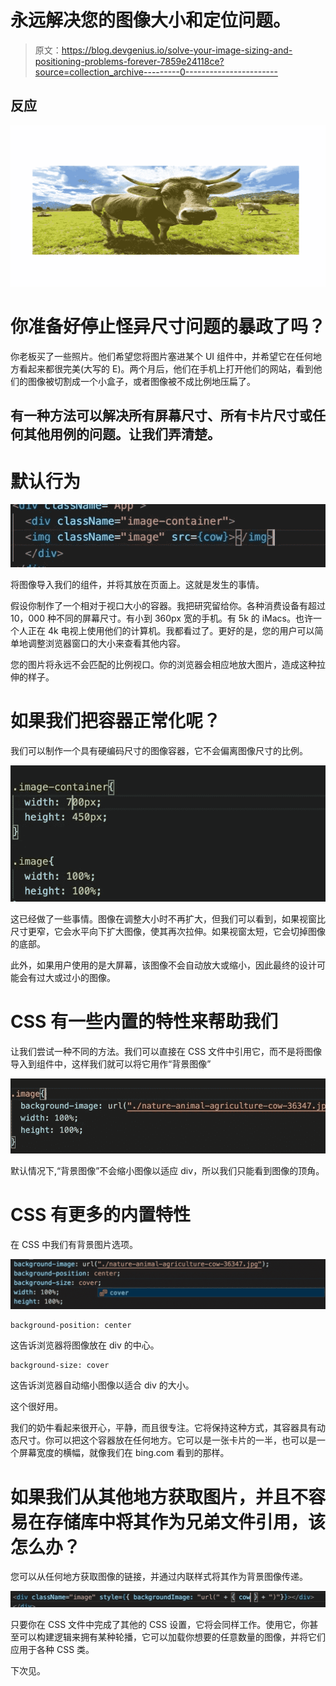 # 永远解决您的图像大小和定位问题。

> 原文：<https://blog.devgenius.io/solve-your-image-sizing-and-positioning-problems-forever-7859e24118ce?source=collection_archive---------0----------------------->

## 反应

![](img/3ba06d43b1aaa7d49a150ccbf90602b1.png)

# 你准备好停止怪异尺寸问题的暴政了吗？

你老板买了一些照片。他们希望您将图片塞进某个 UI 组件中，并希望它在任何地方看起来都很完美(大写的 E)。两个月后，他们在手机上打开他们的网站，看到他们的图像被切割成一个小盒子，或者图像被不成比例地压扁了。

## 有一种方法可以解决所有屏幕尺寸、所有卡片尺寸或任何其他用例的问题。让我们弄清楚。

# 默认行为

![](img/cef8bb392f412e2db9331916352521ff.png)

将图像导入我们的组件，并将其放在页面上。这就是发生的事情。

假设你制作了一个相对于视口大小的容器。我把研究留给你。各种消费设备有超过 10，000 种不同的屏幕尺寸。有小到 360px 宽的手机。有 5k 的 iMacs。也许一个人正在 4k 电视上使用他们的计算机。我都看过了。更好的是，您的用户可以简单地调整浏览器窗口的大小来查看其他内容。

您的图片将永远不会匹配的比例视口。你的浏览器会相应地放大图片，造成这种拉伸的样子。

# 如果我们把容器正常化呢？

我们可以制作一个具有硬编码尺寸的图像容器，它不会偏离图像尺寸的比例。

![](img/887a3d73abd09fc975d284e127e41e39.png)

这已经做了一些事情。图像在调整大小时不再扩大，但我们可以看到，如果视窗比尺寸更窄，它会水平向下扩大图像，使其再次拉伸。如果视窗太短，它会切掉图像的底部。

此外，如果用户使用的是大屏幕，该图像不会自动放大或缩小，因此最终的设计可能会有过大或过小的图像。

# CSS 有一些内置的特性来帮助我们

让我们尝试一种不同的方法。我们可以直接在 CSS 文件中引用它，而不是将图像导入到组件中，这样我们就可以将它用作“背景图像”

![](img/29af4f17dad664e0c4e997edbb3f36d5.png)

默认情况下,“背景图像”不会缩小图像以适应 div，所以我们只能看到图像的顶角。

# CSS 有更多的内置特性

在 CSS 中我们有背景图片选项。

![](img/911985f541b8910b2ac237caf4ea297a.png)

```
background-position: center
```

这告诉浏览器将图像放在 div 的中心。

```
background-size: cover
```

这告诉浏览器自动缩小图像以适合 div 的大小。

这个很好用。

我们的奶牛看起来很开心，平静，而且很专注。它将保持这种方式，其容器具有动态尺寸。你可以把这个容器放在任何地方。它可以是一张卡片的一半，也可以是一个屏幕宽度的横幅，就像我们在 bing.com 看到的那样。

# 如果我们从其他地方获取图片，并且不容易在存储库中将其作为兄弟文件引用，该怎么办？

您可以从任何地方获取图像的链接，并通过内联样式将其作为背景图像传递。

![](img/01df8551e25d24dfe4c713b9e3bdc802.png)

只要你在 CSS 文件中完成了其他的 CSS 设置，它将会同样工作。使用它，你甚至可以构建逻辑来拥有某种轮播，它可以加载你想要的任意数量的图像，并将它们应用于各种 CSS 类。

下次见。